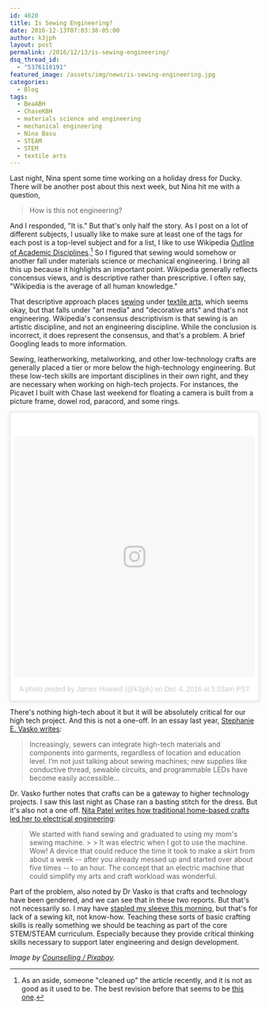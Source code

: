 ```yaml
---
id: 4620
title: Is Sewing Engineering?
date: 2016-12-13T07:03:38-05:00
author: k3jph
layout: post
permalink: /2016/12/13/is-sewing-engineering/
dsq_thread_id:
  - "5376118191"
featured_image: /assets/img/news/is-sewing-engineering.jpg
categories:
  - Blog
tags:
  - BeaABH
  - ChaseKBH
  - materials science and engineering
  - mechanical engineering
  - Nina Basu
  - STEAM
  - STEM
  - textile arts
---
```

Last night, Nina spent some time working on a holiday dress for
Ducky.  There will be another post about this next week, but Nina
hit me with a question,

> How is this not engineering?

And I responded, "It is."  But that's only half the story.  As I
post on a lot of different subjects, I usually like to make sure
at least one of the tags for each post is a top-level subject and
for a list, I like to use Wikipedia [Outline of Academic
Disciplines](https://en.wikipedia.org/wiki/Outline_of_academic_disciplines).[^edits]
So I figured that sewing would somehow or another fall under materials
science or mechanical engineering.  I bring all this up because it
highlights an important point.  Wikipedia generally reflects concensus
views, and is descriptive rather than prescriptive.  I often say,
"Wikipedia is the average of all human knowledge."

That descriptive approach places
[sewing](https://en.wikipedia.org/wiki/Sewing) under [textile
arts](https://en.wikipedia.org/wiki/Textile_arts), which seems okay,
but that falls under "art media" and "decorative arts" and that's
not engineering.  Wikipedia's consensus descriptivism is that sewing
is an artistic discipline, and not an engineering discipline.  While
the conclusion is incorrect, it does represent the consensus, and
that's a problem.  A brief Googling leads to more information.

Sewing, leatherworking, metalworking, and other low-technology
crafts are generally placed a tier or more below the high-technology
engineering.  But these low-tech skills are important disciplines
in their own right, and they are necessary when working on high-tech
projects.  For instances, the Picavet I built with Chase last weekend
for floating a camera is built from a picture frame, dowel rod,
paracord, and some rings.

<blockquote class="instagram-media" data-instgrm-version="7" style="
background:#FFF; border:0; border-radius:3px; box-shadow:0 0 1px 0
rgba(0,0,0,0.5),0 1px 10px 0 rgba(0,0,0,0.15); margin: 1px;
max-width:658px; padding:0; width:99.375%; width:-webkit-calc(100%
- 2px); width:calc(100% - 2px);"><div style="padding:8px;"> <div
style=" background:#F8F8F8; line-height:0; margin-top:40px;
padding:50.0% 0; text-align:center; width:100%;"> <div style="
background:url(data:image/png;base64,iVBORw0KGgoAAAANSUhEUgAAACwAAAAsCAMAAAApWqozAAAABGdBTUEAALGPC/xhBQAAAAFzUkdCAK7OHOkAAAAMUExURczMzPf399fX1+bm5mzY9AMAAADiSURBVDjLvZXbEsMgCES5/P8/t9FuRVCRmU73JWlzosgSIIZURCjo/ad+EQJJB4Hv8BFt+IDpQoCx1wjOSBFhh2XssxEIYn3ulI/6MNReE07UIWJEv8UEOWDS88LY97kqyTliJKKtuYBbruAyVh5wOHiXmpi5we58Ek028czwyuQdLKPG1Bkb4NnM+VeAnfHqn1k4+GPT6uGQcvu2h2OVuIf/gWUFyy8OWEpdyZSa3aVCqpVoVvzZZ2VTnn2wU8qzVjDDetO90GSy9mVLqtgYSy231MxrY6I2gGqjrTY0L8fxCxfCBbhWrsYYAAAAAElFTkSuQmCC);
display:block; height:44px; margin:0 auto -44px; position:relative;
top:-22px; width:44px;"></div></div><p style=" color:#c9c8cd;
font-family:Arial,sans-serif; font-size:14px; line-height:17px;
margin-bottom:0; margin-top:8px; overflow:hidden; padding:8px 0
7px; text-align:center; text-overflow:ellipsis; white-space:nowrap;"><a
href="https://www.instagram.com/p/BNmKG6LFNL3/" style=" color:#c9c8cd;
font-family:Arial,sans-serif; font-size:14px; font-style:normal;
font-weight:normal; line-height:17px; text-decoration:none;"
target="_blank">A photo posted by James Howard (@k3jph)</a> on <time
style=" font-family:Arial,sans-serif; font-size:14px; line-height:17px;"
datetime="2016-12-04T13:03:50+00:00">Dec 4, 2016 at 5:03am
PST</time></p></div></blockquote> <script async defer
src="//platform.instagram.com/en_US/embeds.js"></script>

There's nothing high-tech about it but it will be absolutely critical
for our high tech project.  And this is not a one-off.  In an essay
last year, [Stephanie E. Vasko
writes](http://www.slate.com/articles/technology/future_tense/2015/06/stem_classes_should_include_lessons_about_low_tech_crafts_like_sewing.html):

> Increasingly, sewers can integrate high-tech materials and
components into garments, regardless of location and education
level. I’m not just talking about sewing machines; new supplies
like conductive thread, sewable circuits, and programmable LEDs
have become easily accessible...

Dr. Vasko further notes that crafts can be a gateway to higher
technology projects.  I saw this last night as Chase ran a basting
stitch for the dress.  But it's also not a one off.  [Nita Patel
writes how traditional home-based crafts led her to electrical
engineering](https://www.ecnmag.com/blog/2016/04/i-became-engineer-because-sewing-machine):

> We started with hand sewing and graduated to using my mom's sewing
machine.  > > It was electric when I got to use the machine. Wow!
A device that could reduce the time it took to make a skirt from
about a week -- after you already messed up and started over about
five times -- to an hour. The concept that an electric machine that
could simplify my arts and craft workload was wonderful.

Part of the problem, also noted by Dr Vasko is that crafts and
technology have been gendered, and we can see that in these two
reports.  But that's not necessarily so.  I may have [stapled my
sleeve this morning](https://www.instagram.com/p/BN6xDf_lboH/), but
that's for lack of a sewing kit, not know-how.  Teaching these sorts
of basic crafting skills is really something we should be teaching
as part of the core STEM/STEAM curriculum.  Especially because they
provide critical thinking skills necessary to support later engineering
and design development.

[^edits]: As an aside, someone "cleaned up" the article recently, and it is
not as good as it used to be.  The best revision before that seems
to be [this
one](https://en.wikipedia.org/w/index.php?title=Outline_of_academic_disciplines&oldid=741325045).

_Image by [Counselling /
Pixabay](https://pixabay.com/en/sewing-machine-foot-yarn-sew-1375795/)._
